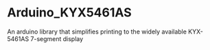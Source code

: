 # Arduino_KYX5461AS
An arduino library that simplifies printing to the widely available KYX-5461AS 7-segment display
